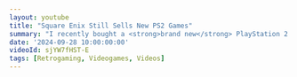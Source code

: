 ```yaml
---
layout: youtube
title: "Square Enix Still Sells New PS2 Games"
summary: "I recently bought a <strong>brand new</strong> PlayStation 2 game, direct from the Square Enix online store!"
date: '2024-09-28 10:00:00:00'
videoId: sjYW7fHST-E
tags: [Retrogaming, Videogames, Videos]
---
```



